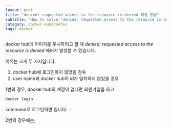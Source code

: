 ```yaml
---
layout: post
title: "denied: requested access to the resource is denied 해결 방법"
subtitle: "How to solve 'denied: requested access to the resource is denied'"
category: docker-kubernetes
tags: docker 
---
```


docker hub에 이미지를 푸시하려고 할 때 *denied: requested access to the resource is denied* 에러가 발생할 수 있습니다.

이유는 크게 두 가지입니다.
1. docker hub에 로그인하지 않았을 경우
2. user name과 docker hub의 id가 일치하지 않았을 경우

1번의 경우, docker hub의 계정이 없다면 회원가입을 하고
```bash
docker login
```
command로 로그인하면 됩니다.

2번의 경우에는,